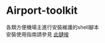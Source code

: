 # Airport-toolkit
各類方便機場主進行安裝維護的shell腳本    
安裝使用指南請參見 [此鏈接](https://github.com/Anankke/ss-panel-v3-mod_Uim/wiki/%E5%90%8E%E7%AB%AF%E4%B8%80%E9%94%AE%E5%AE%89%E8%A3%85%E8%84%9A%E6%9C%AC)
